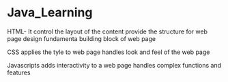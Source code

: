 # Java_Learning

HTML- It control the layout of the content
provide the structure for web page design
fundamenta building block of web page

CSS applies the tyle to web page
handles look and feel of the web page

Javascripts adds interactivity to a web page
handles complex functions and features
